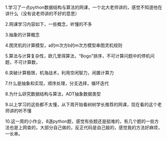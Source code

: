 1.学习了一点python数据结构与算法的网课，一个北大老师讲的，感觉不知道他在讲什么（没有说老师讲的不好的意思）

2.网课学习内容如下，一些概念，听懂的不多

3.抽象的计算概念

4.图灵机的计算模型，a的m次方b的m次方模型串图灵机规则

5.算法与计算复杂性，欧几里得算法，“Bogo"排序，不可计算问题中的停机问题，不可计算数，

6.突破计算极限，机海战术，利用空闲智力，闲置计算力

7.什么是抽象和实现，顺序处理，分支选择，循环迭代

8.为什么研究数据结构与算法，ADT抽象数据类型

9.以上学习的这些都不太懂，从下周开始看树树学长推荐的网课，现在看的这个老师讲的听不懂

10.这一周的小作业，8道python题，感觉有些题还是挺难的，有几个题的一些方法也是上网查的，大部分自己做的，反正代码是自己敲的，感觉我的方法好麻烦，一长串。